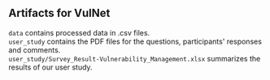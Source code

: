 Artifacts for VulNet  
--------------------
``data`` contains processed data in .csv files.  
``user_study`` contains the PDF files for the questions, participants' responses and comments.  
``user_study/Survey_Result-Vulnerability_Management.xlsx`` summarizes the results of our user study. 
